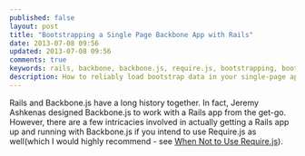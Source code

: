 ```yaml
---
published: false
layout: post
title: "Bootstrapping a Single Page Backbone App with Rails"
date: 2013-07-08 09:56
updated: 2013-07-08 09:56
comments: true
keywords: rails, backbone, backbone.js, require.js, bootstrapping, bootstrap data, spa, single page app
description: How to reliably load bootstrap data in your single-page application from a Rails application.
---
```


Rails and Backbone.js have a long history together. In fact, Jeremy Ashkenas designed Backbone.js to work with a Rails app from the get-go. However, there are a few intricacies involved in actually getting a Rails app up and running with Backbone.js if you intend to use Require.js as well(which I would highly recommend - see <a href='/when-not-to-use-requirejs-or-another-amd-framework'>When Not to Use Require.js</a>).
<!--more-->